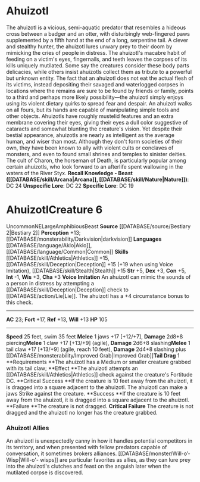 ﻿---
ac: '23'
alignment: NE
all_resistance: null
burrow_speed: null
charisma: '+3'
climb_speed: null
constitution: '+5'
creature_ability:
- Tail Drag
- Voice Imitation
creature_family: null
description: "The ahuizotl is a vicious, semi-aquatic predator that resembles a hideous\
  \ cross between a badger and an otter, with disturbingly web-fingered paws supplemented\
  \ by a fifth hand at the end of a long, serpentine tail. A clever and stealthy hunter,\
  \ the ahuizotl lures unwary prey to their doom by mimicking the cries of people\
  \ in distress. The ahuizotl's macabre habit of feeding on a victim's eyes, fingernails,\
  \ and teeth leaves the corpses of its kills uniquely mutilated. Some say the creatures\
  \ consider these body parts delicacies, while others insist ahuizotls collect them\
  \ as tribute to a powerful but unknown entity. The fact that an ahuizotl does not\
  \ eat the actual flesh of its victims, instead depositing their savaged and waterlogged\
  \ corpses in locations where the remains are sure to be found by friends or family,\
  \ points to a third and perhaps more likely possibility\u2014the ahuizotl simply\
  \ enjoys using its violent dietary quirks to spread fear and despair.<br/><br/>\
  \ An ahuizotl walks on all fours, but its hands are capable of manipulating simple\
  \ tools and other objects. Ahuizotls have roughly mustelid features and an extra\
  \ membrane covering their eyes, giving their eyes a dull color suggestive of cataracts\
  \ and somewhat blunting the creature's vision. Yet despite their bestial appearance,\
  \ ahuizotls are nearly as intelligent as the average human, and wiser than most.\
  \ Although they don't form societies of their own, they have been known to ally\
  \ with violent cults or conclaves of monsters, and even to found small shrines and\
  \ temples to sinister deities. The cult of Charon, the horseman of Death, is particularly\
  \ popular among certain ahuizotls, who look forward to an afterlife spent wallowing\
  \ in the waters of the River Styx.<br/><br/><b><u>Recall Knowledge - Beast</u> (\
  \ [[DATABASE/skill/Arcana|Arcana]] , [[DATABASE/skill/Nature|Nature]] )</b>: DC\
  \ 24<br/><b><u>Unspecific Lore</u></b>: DC 22<br/><b><u>Specific Lore</u></b>: DC\
  \ 19"
dexterity: '+3'
element: null
fly_speed: null
fortitude: '+17'
hardness: null
hp: '105'
id: '540'
immunity: null
intelligence: '-1'
land_speed: '25'
language:
- '[[DATABASE/language/Aklo|Aklo]]'
- '[[DATABASE/language/Common|Common]]'
level: '6'
max_speed: '35'
name: Ahuizotl
perception: '+13'
rarity: Uncommon
reflex: '+13'
resistance: null
rus_type_level: null
school: null
sense:
- '[[DATABASE/monsterability/Darkvision|darkvision]]'
size: Large
skill:
- '[[DATABASE/skill/Athletics|Athletics]] +15'
- '[[DATABASE/skill/Deception|Deception]] +15'
- '[[DATABASE/skill/Stealth|Stealth]] +15'
source: '[[DATABASE/source/Bestiary 2|Bestiary 2]]'
speed:
- 25 feet
- swim 35 feet
spell: null
strength: '+5'
strength_req: '5'
strongest_save:
- Fortitude
swim_speed: '35'
trait:
- '[[DATABASE/trait/Amphibious|Amphibious]]'
- '[[DATABASE/trait/Beast|Beast]]'
- '[[DATABASE/trait/Uncommon|Uncommon]]'
type: Creature
vision: Darkvision
weakest_save:
- Reflex
- Will
weakness: null
will: '+13'
wisdom: '+3'

---
# Ahuizotl

The ahuizotl is a vicious, semi-aquatic predator that resembles a hideous cross between a badger and an otter, with disturbingly web-fingered paws supplemented by a fifth hand at the end of a long, serpentine tail. A clever and stealthy hunter, the ahuizotl lures unwary prey to their doom by mimicking the cries of people in distress. The ahuizotl's macabre habit of feeding on a victim's eyes, fingernails, and teeth leaves the corpses of its kills uniquely mutilated. Some say the creatures consider these body parts delicacies, while others insist ahuizotls collect them as tribute to a powerful but unknown entity. The fact that an ahuizotl does not eat the actual flesh of its victims, instead depositing their savaged and waterlogged corpses in locations where the remains are sure to be found by friends or family, points to a third and perhaps more likely possibility—the ahuizotl simply enjoys using its violent dietary quirks to spread fear and despair.
 An ahuizotl walks on all fours, but its hands are capable of manipulating simple tools and other objects. Ahuizotls have roughly mustelid features and an extra membrane covering their eyes, giving their eyes a dull color suggestive of cataracts and somewhat blunting the creature's vision. Yet despite their bestial appearance, ahuizotls are nearly as intelligent as the average human, and wiser than most. Although they don't form societies of their own, they have been known to ally with violent cults or conclaves of monsters, and even to found small shrines and temples to sinister deities. The cult of Charon, the horseman of Death, is particularly popular among certain ahuizotls, who look forward to an afterlife spent wallowing in the waters of the River Styx.
**Recall Knowledge - Beast ([[DATABASE/skill/Arcana|Arcana]], [[DATABASE/skill/Nature|Nature]])**: DC 24
**Unspecific Lore**: DC 22
**Specific Lore**: DC 19

# Ahuizotl<span class="item-type">Creature 6</span>

<span class="trait-uncommon item-trait">Uncommon</span><span class="trait-alignment item-trait">NE</span><span class="trait-size item-trait">Large</span><span class="item-trait">Amphibious</span><span class="item-trait">Beast</span>
**Source** [[DATABASE/source/Bestiary 2|Bestiary 2]] 
**Perception** +13; [[DATABASE/monsterability/Darkvision|darkvision]]
**Languages** [[DATABASE/language/Aklo|Aklo]], [[DATABASE/language/Common|Common]]
**Skills** [[DATABASE/skill/Athletics|Athletics]] +15, [[DATABASE/skill/Deception|Deception]] +15 (+19 when using Voice Imitation), [[DATABASE/skill/Stealth|Stealth]] +15
**Str** +5, **Dex** +3, **Con** +5, **Int** -1, **Wis** +3, **Cha** +3
**Voice Imitation** An ahuizotl can mimic the sounds of a person in distress by attempting a [[DATABASE/skill/Deception|Deception]] check to [[DATABASE/action/Lie|Lie]]. The ahuizotl has a +4 circumstance bonus to this check.

---
**AC** 23; **Fort** +17, **Ref** +13, **Will** +13
**HP** 105

---
**Speed** 25 feet, swim 35 feet
<span class="in-box-ability">**Melee** <span class="action-icon">1</span> jaws +17 [+12/+7], **Damage** 2d8+8 piercing</span><span class="in-box-ability">**Melee** <span class="action-icon">1</span> claw +17 [+13/+9] (agile), **Damage** 2d6+8 slashing</span><span class="in-box-ability">**Melee** <span class="action-icon">1</span> tail claw +17 [+13/+9] (agile, reach 10 feet), **Damage** 2d4+8 slashing plus [[DATABASE/monsterability/Improved Grab|Improved Grab]]</span><span class="in-box-ability">**Tail Drag** <span class="action-icon">1</span> **Requirements **The ahuizotl has a Medium or smaller creature grabbed with its tail claw; **Effect **The ahuizotl attempts an [[DATABASE/skill/Athletics|Athletics]] check against the creature's Fortitude DC. 
**Critical Success **If the creature is 10 feet away from the ahuizotl, it is dragged into a square adjacent to the ahuizotl. The ahuizotl can make a jaws Strike against the creature. 
**Success **If the creature is 10 feet away from the ahuizotl, it is dragged into a square adjacent to the ahuizotl. 
**Failure **The creature is not dragged. 
**Critical Failure** The creature is not dragged and the ahuizotl no longer has the creature grabbed.</span>

###  Ahuizotl Allies

An ahuizotl is unexpectedly canny in how it handles potential competitors in its territory, and when presented with fellow predators capable of conversation, it sometimes brokers alliances. [[DATABASE/monster/Will-o’-Wisp|Will-o'- wisps]] are particular favorites as allies, as they can lure prey into the ahuizotl's clutches and feast on the anguish later when the mutilated corpse is discovered.